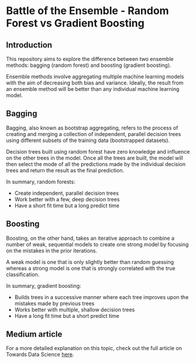 # Battle of the Ensemble - Random Forest vs Gradient Boosting 

## Introduction
This repository aims to explore the difference between two ensemble methods: bagging (random forest) and boosting (gradient 
boosting). 

Ensemble methods involve aggregating multiple machine learning models with the aim of decreasing both bias and variance. Ideally,
the result from an ensemble method will be better than any individual machine learning model. 

## Bagging
Bagging, also known as bootstrap aggregating, refers to the process of creating and merging a collection of independent, parallel
decision trees using different subsets of the training data (bootstrapped datasets).

Decision trees built using random forest have zero knowledge and influence on the other trees in the model. Once all the trees 
are built, the model will then select the mode of all the predictions made by the individual decision trees and return the
result as the final prediction.

In summary, random forests:
- Create independent, parallel decision trees
- Work better with a few, deep decision trees
- Have a short fit time but a long predict time

## Boosting
Boosting, on the other hand, takes an iterative approach to combine a number of weak, sequential models to create one strong model
by focusing on the mistakes in the prior iterations.

A weak model is one that is only slightly better than random guessing whereas a strong model is one that is strongly correlated
with the true classification.

In summary, gradient boosting:
- Builds trees in a successive manner where each tree improves upon the mistakes made by previous trees
- Works better with multiple, shallow decision trees 
- Have a long fit time but a short predict time

## Medium article
For a more detailed explanation on this topic, check out the full article on Towards Data Science [here](https://towardsdatascience.com/battle-of-the-ensemble-random-forest-vs-gradient-boosting-6fbfed14cb7).

